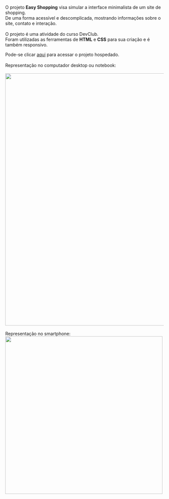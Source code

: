 <p>O projeto <b>Easy Shopping</b> visa simular a interface minimalista de um site de shopping.
  <br>
De uma forma acessível e descomplicada, mostrando informações sobre o site, contato e interação.
  <br>
  <br>
O projeto é uma atividade do curso DevClub.
<br>
  Foram utilizadas as ferramentas de <b>HTML</b> e <b>CSS</b> para sua criação e é também responsivo.</p>
Pode-se clicar <a href="https://pjeasy.netlify.app">aqui</a> para acessar o projeto hospedado.
<br>
<br>
Representação no computador desktop ou notebook:
<br>
<br>
<img src="https://i.imgur.com/p0OKnJp.png" width="800px">
<br>
<br>
Representação no smartphone:
<br>
<img src="https://i.imgur.com/NAHl336.png" width="500px">
